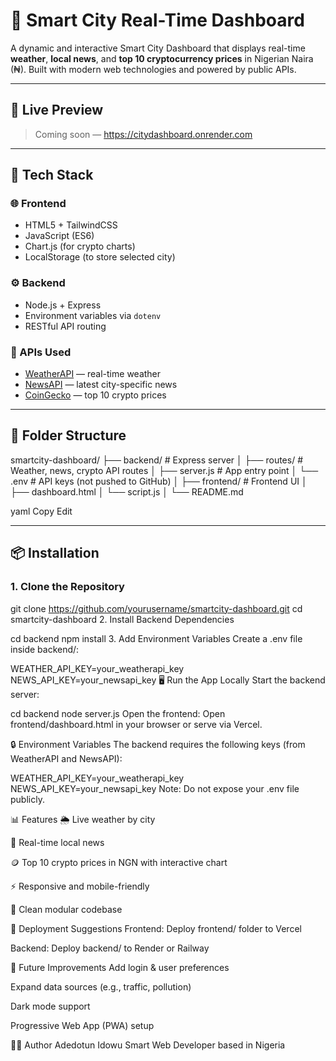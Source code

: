 # 🌆 Smart City Real-Time Dashboard

A dynamic and interactive Smart City Dashboard that displays real-time **weather**, **local news**, and **top 10 cryptocurrency prices** in Nigerian Naira (₦). Built with modern web technologies and powered by public APIs.

---

## 🚀 Live Preview

> Coming soon — https://citydashboard.onrender.com

---

## 🧩 Tech Stack

### 🌐 Frontend
- HTML5 + TailwindCSS
- JavaScript (ES6)
- Chart.js (for crypto charts)
- LocalStorage (to store selected city)

### ⚙️ Backend
- Node.js + Express
- Environment variables via `dotenv`
- RESTful API routing

### 🔌 APIs Used
- [WeatherAPI](https://www.weatherapi.com/) — real-time weather
- [NewsAPI](https://newsapi.org/) — latest city-specific news
- [CoinGecko](https://www.coingecko.com/) — top 10 crypto prices

---

## 📁 Folder Structure

smartcity-dashboard/
├── backend/ # Express server
│ ├── routes/ # Weather, news, crypto API routes
│ ├── server.js # App entry point
│ └── .env # API keys (not pushed to GitHub)
│
├── frontend/ # Frontend UI
│ ├── dashboard.html
│ └── script.js
│
└── README.md

yaml
Copy
Edit

---

## 📦 Installation

### 1. Clone the Repository


git clone https://github.com/yourusername/smartcity-dashboard.git
cd smartcity-dashboard
2. Install Backend Dependencies

cd backend
npm install
3. Add Environment Variables
Create a .env file inside backend/:


WEATHER_API_KEY=your_weatherapi_key
NEWS_API_KEY=your_newsapi_key
🖥️ Run the App Locally
Start the backend server:

cd backend
node server.js
Open the frontend:
Open frontend/dashboard.html in your browser or serve via Vercel.

🔒 Environment Variables
The backend requires the following keys (from WeatherAPI and NewsAPI):


WEATHER_API_KEY=your_weatherapi_key
NEWS_API_KEY=your_newsapi_key
Note: Do not expose your .env file publicly.

📊 Features
🌦️ Live weather by city

📰 Real-time local news

🪙 Top 10 crypto prices in NGN with interactive chart

⚡ Responsive and mobile-friendly

📁 Clean modular codebase

🚀 Deployment Suggestions
Frontend: Deploy frontend/ folder to Vercel

Backend: Deploy backend/ to Render or Railway

🧠 Future Improvements
Add login & user preferences

Expand data sources (e.g., traffic, pollution)

Dark mode support

Progressive Web App (PWA) setup

👨‍💻 Author
Adedotun Idowu
Smart Web Developer based in Nigeria


